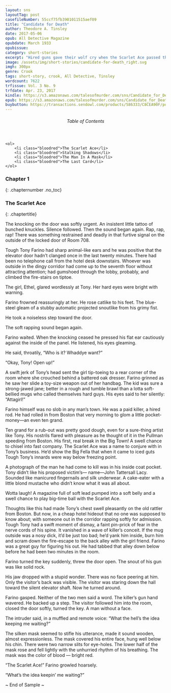 ```yaml
---
layout: sns
layoutTag: post
casefileNumber: 55ccf75fb3901011515aef09
title: "Candidate for Death"
author: Theodore A. Tinsley
date: 2017-05-06
opub: All Detective Magazine
opubdate: March 1933
opubissue:
category: short-stories
excerpt: "Hired guns gave their wolf cry when the Scarlet Ace passed the word, but they forgot the law of the pack until they paid the price of fear."
image: /assets/img/short-stories/candidate-for-death_right.svg
imgh: 300px
genre: Crook
tags: short-story, crook, All Detective, Tinsley
wordcount: 7622
trfissue: Vol. 3 No. 9
trfdate: Apr. 23, 2017
kindle: https://s3.amazonaws.com/talesofmurder.com/sns/Candidate_for_Death.mobi
epub: https://s3.amazonaws.com/talesofmurder.com/sns/Candidate_for_Death.epub
buybutton: https://transactions.sendowl.com/products/586333/C8CEA90F/purchase
---
```


<div class="toc">
	<header>
		<h6>Table of Contents</h6>
	</header>
	
	<ol>
		<li class="bloodred">The Scarlet Ace</li>
		<li class="bloodred">Stalking Shadows</li>
		<li class="bloodred">The Man In A Mask</li>
		<li class="bloodred">The Last Card</li>
	</ol>
</div> <!-- table-of-contents -->

### Chapter 1
{: .chapternumber .no_toc}

### The Scarlet Ace
{: .chaptertitle}

The knocking on the door was softly urgent. An insistent little tattoo of bunched knuckles. Silence followed. Then the sound began again. Rap, rap, rap! There was something restrained and deadly in that furtive signal on the outside of the locked door of Room 708.

Tough Tony Farino had sharp animal-like ears and he was positive that the elevator door hadn’t clanged once in the last twenty minutes. There had been no telephone call from the hotel desk downstairs. Whoever was outside in the dingy corridor had come up to the seventh floor without attracting attention; had gumshoed through the lobby, probably, and climbed the fire-stairs on tiptoe.

The girl, Ethel, glared wordlessly at Tony. Her hard eyes were bright with warning.

Farino frowned reassuringly at her. He rose catlike to his feet. The blue-steel gleam of a stubby automatic projected snoutlike from his grimy fist.

He took a noiseless step toward the door.

The soft rapping sound began again.

Farino waited. When the knocking ceased he pressed his flat ear cautiously against the inside of the panel. He listened, his eyes gleaming.

He said, throatily, “Who is it? Whaddye want?”

“Okay, Tony! Open up!”

A swift jerk of Tony’s head sent the girl tip-toeing to a rear corner of the room where she crouched behind a battered oak dresser. Farino grinned as he saw her slide a toy-size weapon out of her handbag. The kid was sure a strong-jawed jane; better in a rough and tumble brawl than a lotta soft-bellied mugs who called themselves hard guys. His eyes said to her silently: “Attagirl!”

Farino himself was no slob in any man’s town. He was a paid killer, a hired rod. He had rolled in from Boston that very morning to glom a little pocket-money—an even ten grand.

Ten grand for a rub-out was pretty good dough, even for a sure-thing artist like Tony. His nostrils flared with pleasure as he thought of it in the Pullman speeding from Boston. His first, real break in the Big Town! A swell chance to chisel into fast company. The Scarlet Ace was a name to conjure with in Tony’s business. He’d show the Big Fella that when it came to iced guts Tough Tony’s innards were way below freezing point.

A photograph of the man he had come to kill was in his inside coat pocket. Tony didn’t like his proposed victim’s— name—John Tattersall Lacy. Sounded like manicured fingernails and silk underwear. A cake-eater with a little blond mustache who didn’t know what it was all about.

Wotta laugh! A magazine full of soft lead pumped into a soft belly and a swell chance to play big-time ball with the Scarlet Ace.

Thoughts like this had made Tony’s chest swell pleasantly on the old rattler from Boston. But now, in a cheap hotel hideout that no one was supposed to know about; with someone out in the corridor rapping softly for admission. Tough Tony had a swift moment of dismay, a faint pin-prick of fear in the nerve cords of his spine. It vanished in a wave of killer’s conceit. If the mug outside was a nosy dick, it’d be just too bad; he’d yank him inside, burn him and scram down the fire-escape to the back alley with the girl friend. Farino was a great guy for figuring his out. He had tabbed that alley down below before he had been two minutes in the room.

Farino turned the key suddenly, threw the door open. The snout of his gun was like solid rock.

His jaw dropped with a stupid wonder. There was no face peering at him. Only the visitor’s back was visible. The visitor was staring down the hall toward the silent elevator shaft. Now he turned around.

Farino gasped. Neither of the two men said a word. The killer’s gun hand wavered. He backed up a step. The visitor followed him into the room, closed the door softly, turned the key. A man without a face.

The intruder said, in a muffled and remote voice: “What the hell’s the idea keeping me waiting?”

The silken mask seemed to stifle his utterance, made it sound wooden, almost expressionless. The mask covered his entire face, hung well below his chin. There were two narrow slits for eye-holes. The lower half of the mask rose and fell lightly with the unhurried rhythm of his breathing. The mask was the color of blood — bright red.

“The Scarlet Ace!” Farino growled hoarsely.

“What’s the idea keepin’ me waiting?”

<p id="theend">~ End of Sample ~</p>